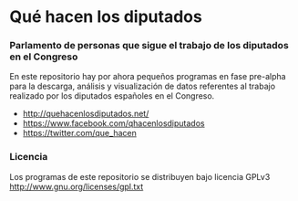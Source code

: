 Qué hacen los diputados
=======================

### Parlamento de personas que sigue el trabajo de los diputados en el Congreso

En este repositorio hay por ahora pequeños programas en fase pre-alpha para la descarga, análisis y visualización de datos referentes al trabajo realizado por los diputados españoles en el Congreso.

+ http://quehacenlosdiputados.net/
+ https://www.facebook.com/qhacenlosdiputados
+ https://twitter.com/que_hacen

### Licencia

Los programas de este repositorio se distribuyen bajo licencia GPLv3 http://www.gnu.org/licenses/gpl.txt
